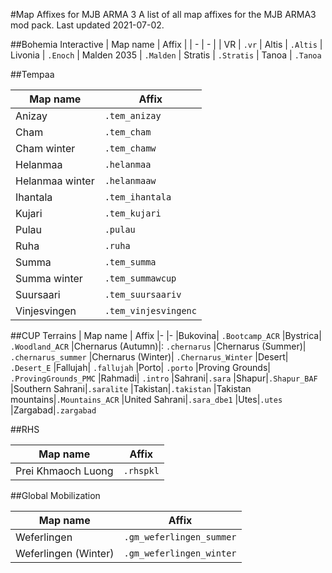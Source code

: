 #Map Affixes for MJB ARMA 3
A list of all map affixes for the MJB ARMA3 mod pack. Last updated 2021-07-02.


##Bohemia Interactive
| Map name | Affix |
| - | - |
| VR | `.vr`
| Altis | `.Altis`
| Livonia | `.Enoch`
| Malden 2035 | `.Malden`
| Stratis | `.Stratis`
| Tanoa | `.Tanoa`

##Tempaa

| Map name | Affix
|- |-
|Anizay| `.tem_anizay`
|Cham| `.tem_cham`
|Cham winter| `.tem_chamw`
|Helanmaa| `.helanmaa`
|Helanmaa winter| `.helanmaaw`
|Ihantala| `.tem_ihantala`
|Kujari| `.tem_kujari`
|Pulau| `.pulau`
|Ruha| `.ruha`
|Summa| `.tem_summa`
|Summa winter| `.tem_summawcup`
|Suursaari| `.tem_suursaariv`
|Vinjesvingen| `.tem_vinjesvingenc`

##CUP Terrains
| Map name | Affix
|- |-
|Bukovina| `.Bootcamp_ACR`
|Bystrica| `.Woodland_ACR`
|Chernarus (Autumn)|: `.chernarus`
|Chernarus (Summer)| `.chernarus_summer`
|Chernarus (Winter)| `.Chernarus_Winter`
|Desert| `.Desert_E`
|Fallujah| `.fallujah`
|Porto| `.porto`
|Proving Grounds| `.ProvingGrounds_PMC`
|Rahmadi| `.intro`
|Sahrani|`.sara`
|Shapur|`.Shapur_BAF`
|Southern Sahrani|`.saralite`
|Takistan|`.takistan`
|Takistan mountains|`.Mountains_ACR`
|United Sahrani|`.sara_dbe1`
|Utes|`.utes`
|Zargabad|`.zargabad`

##RHS

| Map name | Affix
|- |-
|Prei Khmaoch Luong| `.rhspkl`

##Global Mobilization

| Map name | Affix
|- |-
|Weferlingen| `.gm_weferlingen_summer`
|Weferlingen (Winter)|`.gm_weferlingen_winter`

